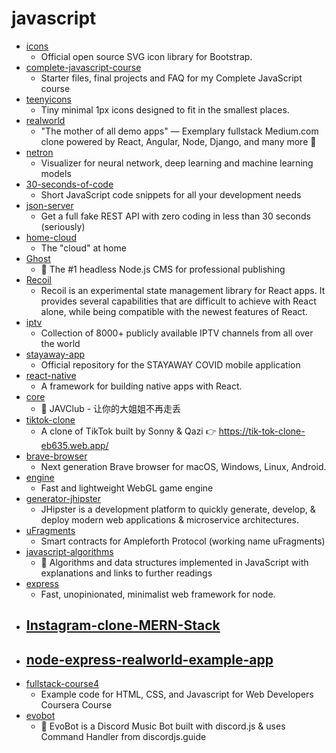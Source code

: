 # javascript
- [icons](https://github.com/twbs/icons)
  - Official open source SVG icon library for Bootstrap.
- [complete-javascript-course](https://github.com/jonasschmedtmann/complete-javascript-course)
  - Starter files, final projects and FAQ for my Complete JavaScript course
- [teenyicons](https://github.com/teenyicons/teenyicons)
  - Tiny minimal 1px icons designed to fit in the smallest places.
- [realworld](https://github.com/gothinkster/realworld)
  - "The mother of all demo apps" — Exemplary fullstack Medium.com clone powered by React, Angular, Node, Django, and many more 🏅
- [netron](https://github.com/lutzroeder/netron)
  - Visualizer for neural network, deep learning and machine learning models
- [30-seconds-of-code](https://github.com/30-seconds/30-seconds-of-code)
  - Short JavaScript code snippets for all your development needs
- [json-server](https://github.com/typicode/json-server)
  - Get a full fake REST API with zero coding in less than 30 seconds (seriously)
- [home-cloud](https://github.com/antoniosarosi/home-cloud)
  - The "cloud" at home
- [Ghost](https://github.com/TryGhost/Ghost)
  - 👻 The #1 headless Node.js CMS for professional publishing
- [Recoil](https://github.com/facebookexperimental/Recoil)
  - Recoil is an experimental state management library for React apps. It provides several capabilities that are difficult to achieve with React alone, while being compatible with the newest features of React.
- [iptv](https://github.com/iptv-org/iptv)
  - Collection of 8000+ publicly available IPTV channels from all over the world
- [stayaway-app](https://github.com/stayawayinesctec/stayaway-app)
  - Official repository for the STAYAWAY COVID mobile application
- [react-native](https://github.com/facebook/react-native)
  - A framework for building native apps with React.
- [core](https://github.com/JAVClub/core)
  - 🔞 JAVClub - 让你的大姐姐不再走丢
- [tiktok-clone](https://github.com/CleverProgrammers/tiktok-clone)
  - A clone of TikTok built by Sonny & Qazi 👉 https://tik-tok-clone-eb635.web.app/
- [brave-browser](https://github.com/brave/brave-browser)
  - Next generation Brave browser for macOS, Windows, Linux, Android.
- [engine](https://github.com/playcanvas/engine)
  - Fast and lightweight WebGL game engine
- [generator-jhipster](https://github.com/jhipster/generator-jhipster)
  - JHipster is a development platform to quickly generate, develop, & deploy modern web applications & microservice architectures.
- [uFragments](https://github.com/ampleforth/uFragments)
  - Smart contracts for Ampleforth Protocol (working name uFragments)
- [javascript-algorithms](https://github.com/trekhleb/javascript-algorithms)
  - 📝 Algorithms and data structures implemented in JavaScript with explanations and links to further readings
- [express](https://github.com/expressjs/express)
  - Fast, unopinionated, minimalist web framework for node.
- [Instagram-clone-MERN-Stack](https://github.com/mukeshphulwani66/Instagram-clone-MERN-Stack)
  - 
- [node-express-realworld-example-app](https://github.com/gothinkster/node-express-realworld-example-app)
  - 
- [fullstack-course4](https://github.com/jhu-ep-coursera/fullstack-course4)
  - Example code for HTML, CSS, and Javascript for Web Developers Coursera Course
- [evobot](https://github.com/eritislami/evobot)
  - 🤖 EvoBot is a Discord Music Bot built with discord.js & uses Command Handler from discordjs.guide
